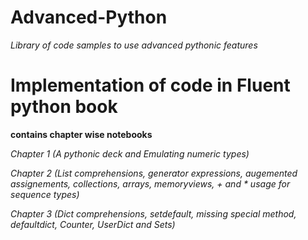 # Advanced-Python
_Library of code samples to use advanced pythonic features_


# Implementation of code in Fluent python book

__contains chapter wise notebooks__

_Chapter 1 (A pythonic deck and Emulating numeric types)_

_Chapter 2 (List comprehensions, generator expressions, augemented assignements, collections, arrays, memoryviews, + and * usage for sequence types)_

_Chapter 3 (Dict comprehensions, setdefault, missing special method, defaultdict, Counter, UserDict and Sets)_
